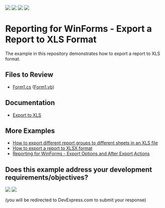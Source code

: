 <!-- default badges list -->
![](https://img.shields.io/endpoint?url=https://codecentral.devexpress.com/api/v1/VersionRange/128600842/22.2.3%2B)
[![](https://img.shields.io/badge/Open_in_DevExpress_Support_Center-FF7200?style=flat-square&logo=DevExpress&logoColor=white)](https://supportcenter.devexpress.com/ticket/details/E46)
[![](https://img.shields.io/badge/📖_How_to_use_DevExpress_Examples-e9f6fc?style=flat-square)](https://docs.devexpress.com/GeneralInformation/403183)
[![](https://img.shields.io/badge/💬_Leave_Feedback-feecdd?style=flat-square)](#does-this-example-address-your-development-requirementsobjectives)
<!-- default badges end -->
# Reporting for WinForms - Export a Report to XLS Format

The example in this repository demonstrates how to export a report to XLS format.

## Files to Review

* [Form1.cs](CS/Form1.cs) ([Form1.vb](VB/Form1.vb))

## Documentation

- [Export to XLS](https://docs.devexpress.com/XtraReports/2579/detailed-guide-to-devexpress-reporting/store-and-distribute-reports/export-reports/export-to-xls)

## More Examples

- [How to export different report groups to different sheets in an XLS file](https://github.com/DevExpress-Examples/Reporting_how-to-export-different-report-groups-to-different-sheets-in-an-xls-file-e1352)
- [How to export a report to XLSX format](https://github.com/DevExpress-Examples/Reporting_how-to-export-a-report-to-xlsx-format-e1539)
- [Reporting for WinForms - Export Options and After Export Actions](https://github.com/DevExpress-Examples/reporting-winforms-export-options-actions)
<!-- feedback -->
## Does this example address your development requirements/objectives?

[<img src="https://www.devexpress.com/support/examples/i/yes-button.svg"/>](https://www.devexpress.com/support/examples/survey.xml?utm_source=github&utm_campaign=reporting-winforms-export-xls&~~~was_helpful=yes) [<img src="https://www.devexpress.com/support/examples/i/no-button.svg"/>](https://www.devexpress.com/support/examples/survey.xml?utm_source=github&utm_campaign=reporting-winforms-export-xls&~~~was_helpful=no)

(you will be redirected to DevExpress.com to submit your response)
<!-- feedback end -->
